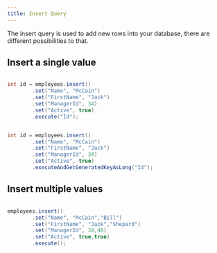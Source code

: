 ```yaml
---
title: Insert Query
---
```


The insert query is used to add new rows into your database, there are different possibilities to that.



## Insert a single value

```java

int id = employees.insert()
        .set("Name", "McCain")
        .set("FirstName", "Jack")
        .set("ManagerId", 34)
        .set("Active", true)
        .execute("Id");

```

```java

int id = employees.insert()
        .set("Name", "McCain")
        .set("FirstName", "Jack")
        .set("ManagerId", 34)
        .set("Active", true)
        .executeAndGetGeneratedKeyAsLong("Id");

```

## Insert multiple values

```java

employees.insert()
        .set("Name", "McCain","Bill")
        .set("FirstName", "Jack","Shepard")
        .set("ManagerId", 34,48)
        .set("Active", true,true)
        .execute();
```
